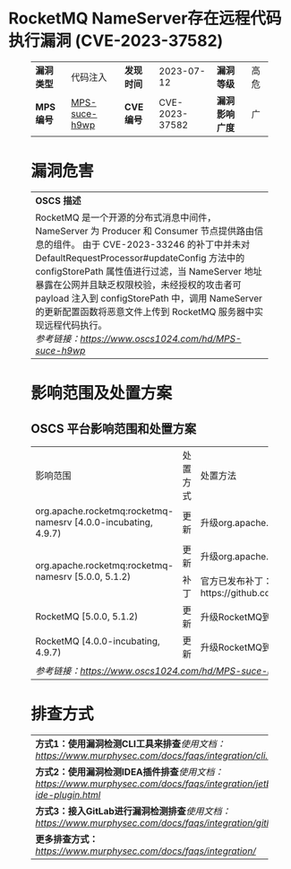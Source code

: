 # RocketMQ NameServer存在远程代码执行漏洞 (CVE-2023-37582)
<figure class="wp-block-table">
    <table>
        <tbody>
        <tr>
            <td><strong>漏洞类型</strong></td>
            <td>代码注入</td>
            <td><strong>发现时间</strong></td>
            <td>2023-07-12</td>
            <td><strong>漏洞等级</strong></td>
            <td>高危</td>
        </tr>
        <tr>
            <td><strong>MPS编号</strong></td>
            <td><a href="https://www.oscs1024.com/hd/MPS-suce-h9wp">MPS-suce-h9wp</a></td>
            <td><strong>CVE编号</strong></td>
            <td>CVE-2023-37582</td>
            <td><strong>漏洞影响广度</strong></td>
            <td>广</td>
        </tr>
        </tbody>
    </table>
</figure>


<figure class="wp-block-table">
    <h1 class="wp-block-heading">漏洞危害</h1>
    <table>
        <tbody>
        <tr>
            <td><strong>OSCS 描述</strong></td>
        </tr>
        <tr>
            <td>RocketMQ 是一个开源的分布式消息中间件，NameServer 为 Producer 和 Consumer 节点提供路由信息的组件。
由于 CVE-2023-33246 的补丁中并未对 DefaultRequestProcessor#updateConfig 方法中的 configStorePath 属性值进行过滤，当 NameServer 地址暴露在公网并且缺乏权限校验，未经授权的攻击者可 payload 注入到 configStorePath 中，调用 NameServer 的更新配置函数将恶意文件上传到 RocketMQ 服务器中实现远程代码执行。<br><em>参考链接：<a
                    href="https://www.oscs1024.com/hd/MPS-suce-h9wp">https://www.oscs1024.com/hd/MPS-suce-h9wp</a></em>
            </td>
        </tr>
        </tbody>
    </table>
</figure>


<figure class="wp-block-table alignleft">
    <h1 class="wp-block-heading">影响范围及处置方案</h1>
    <h2 class="wp-block-heading"><strong>OSCS</strong> <strong>平台影响范围和处置方案</strong></h2>
    <table>
        <tbody>
        <tr>
            <td>影响范围</td>
            <td>处置方式</td>
            <td>处置方法</td>
        </tr>
        <tr><td rowspan="1">org.apache.rocketmq:rocketmq-namesrv [4.0.0-incubating, 4.9.7)</td><td>更新</td><td>升级org.apache.rocketmq:rocketmq-namesrv到 4.9.7 或 5.1.2 或更高版本</td></tr><tr><td rowspan="2">org.apache.rocketmq:rocketmq-namesrv [5.0.0, 5.1.2)</td><td>更新</td><td>升级org.apache.rocketmq:rocketmq-namesrv到 4.9.7 或 5.1.2 或更高版本</td></tr><tr><td>补丁</td><td>官方已发布补丁：https://github.com/apache/rocketmq/commit/c1fdf1d62c627d6cfbae06d0e15f1c23c7be654b</td></tr><tr><td rowspan="1">RocketMQ [5.0.0, 5.1.2)</td><td>更新</td><td>升级RocketMQ到 4.9.7 或 5.1.2 或更高版本</td></tr><tr><td rowspan="1">RocketMQ [4.0.0-incubating, 4.9.7)</td><td>更新</td><td>升级RocketMQ到 4.9.7 或 5.1.2 或更高版本</td></tr>
        <tr>
            <td colspan="3"><em>参考链接：</em><em><a
                    href="https://www.oscs1024.com/hd/MPS-suce-h9wp">https://www.oscs1024.com/hd/MPS-suce-h9wp</a></em></td>
        </tr>
        </tbody>
    </table>
</figure>


<figure class="wp-block-table">
    <h1 class="wp-block-heading">排查方式</h1>
    <table>
        <tbody>
        <tr>
            <td><strong>方式1：使用漏洞检测CLI工具来排查</strong><em>使用文档：<a
                    href="https://www.murphysec.com/docs/faqs/integration/cli.html">https://www.murphysec.com/docs/faqs/integration/cli.html</a></em>
            </td>
        </tr>
        <tr>
            <td><strong>方式2：使用漏洞检测IDEA插件排查</strong><em>使用文档：<a
                    href="https://www.murphysec.com/docs/faqs/integration/jetbrains-ide-plugin.html">https://www.murphysec.com/docs/faqs/integration/jetbrains-ide-plugin.html</a></em>
            </td>
        </tr>
        <tr>
            <td><strong>方式3：接入GitLab进行漏洞检测排查</strong><em>使用文档：<a
                    href="https://www.murphysec.com/docs/faqs/integration/gitlab.html">https://www.murphysec.com/docs/faqs/integration/gitlab.html</a></em>
            </td>
        </tr>
        <tr>
            <td><strong>更多排查方式：</strong><em><a
                    href="https://www.murphysec.com/docs/faqs/integration/">https://www.murphysec.com/docs/faqs/integration/</a></em>
            </td>
        </tr>
        </tbody>
    </table>
</figure>